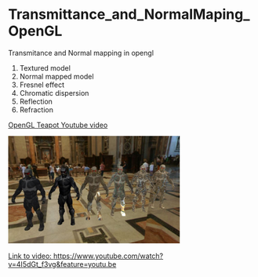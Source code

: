 # Transmittance_and_NormalMaping_OpenGL
Transmitance and Normal mapping in opengl

1. Textured model
2. Normal mapped model
3. Fresnel effect
4. Chromatic dispersion
5. Reflection
6. Refraction


[OpenGL Teapot Youtube video](https://www.youtube.com/watch?v=4I5dGt_f3vg&feature=youtu.be)

<a href="https://www.youtube.com/watch?v=4I5dGt_f3vg&feature=youtu.be">
<img alt="youtube" src="/Capture.JPG" width="350" />

Link to video: https://www.youtube.com/watch?v=4I5dGt_f3vg&feature=youtu.be
